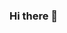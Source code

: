 ### Hi there 👋

<!--
**PHANTOM0122/PHANTOM0122** is a ✨ _special_ ✨ repository because its `README.md` (this file) appears on your GitHub profile.

## About me
- Republic of Korea Army (2019.07 ~ 2020.01)
- KyungHee University, Dept. of Software Convergence, Future Vehicle & Robot Track (2019.03. ~ Recent)
- KyungHee University, Dept. of Software Convergence (2018.03. ~ Recent)
- Inha University, Dept. of Mechanical Engineering (2017.03 ~ 2018.02)
- Sewha highschool, Seoul, Republic of Korea (2013.03 ~ 2016.03)

## I'm currently working & studying on
- 2021 Korea Embedded Software Contest, Autonomous RC vehicles
- ADAS(Advanced Driver Assistance Systems)
- Data structure && Algorithms in C++

## Projects
- KHAR : Automous RC Car using OpenCV with Python3
- BLANC : 

## Socials 
- Instagram profile -> https://www.instagram.com/h.joony_vlog/
- SWTUBE(SoftWare Youtube) club: Chief of photograph team (2018.06 ~ Recent)


## Hobby
- Golf
